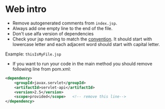 # Web intro

* Remove autogenerated comments from `index.jsp`.
* Always add one empty line to the end of the file.
* Don't use alfa version of dependencies
* Check your jsp naming to match the [convention](https://www.oracle.com/technical-resources/articles/javase/code-convention.html). It should start with lowercase letter and each adjacent word should start with capital letter. 

Example: `thisIsMyFile.jsp`

* If you want to run your code in the main method you should remove following line from pom.xml:

```xml
<dependency>
    <groupId>javax.servlet</groupId>
    <artifactId>servlet-api</artifactId>
    <version>2.5</version>
    <scope>provided</scope>   <!-- remove this line-->
</dependency>
``` 
